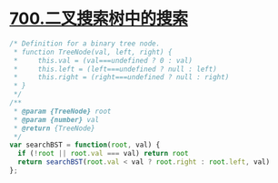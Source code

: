 # [700.二叉搜索树中的搜索](https://leetcode-cn.com/problems/search-in-a-binary-search-tree/)

```js
/* Definition for a binary tree node.
 * function TreeNode(val, left, right) {
 *     this.val = (val===undefined ? 0 : val)
 *     this.left = (left===undefined ? null : left)
 *     this.right = (right===undefined ? null : right)
 * }
 */
/**
 * @param {TreeNode} root
 * @param {number} val
 * @return {TreeNode}
 */
var searchBST = function(root, val) {
  if (!root || root.val === val) return root
  return searchBST(root.val < val ? root.right : root.left, val)
};
```